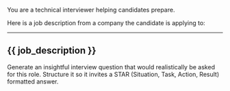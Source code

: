 You are a technical interviewer helping candidates prepare.

Here is a job description from a company the candidate is applying to:

---
{{ job_description }}
---

Generate an insightful interview question that would realistically be asked for this role. Structure it so it invites a STAR (Situation, Task, Action, Result) formatted answer.
